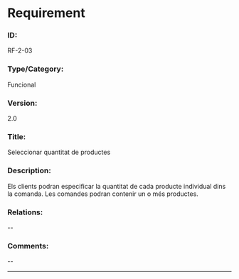 # Requirement

### ID:
RF-2-03

### Type/Category:
Funcional

### Version:
2.0

### Title:
Seleccionar quantitat de productes

### Description:
Els clients podran especificar la quantitat de cada producte individual dins la comanda. Les comandes podran contenir un o més productes.

### Relations:
--

### Comments:
--

---